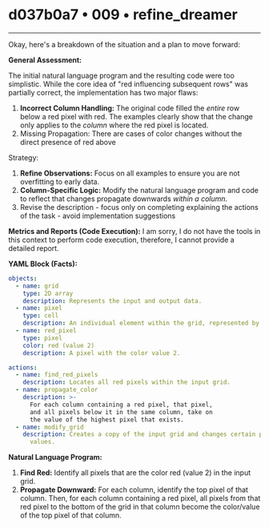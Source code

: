 # d037b0a7 • 009 • refine_dreamer

---
Okay, here's a breakdown of the situation and a plan to move forward:

**General Assessment:**

The initial natural language program and the resulting code were too simplistic. While the core idea of "red influencing subsequent rows" was partially correct, the implementation has two major flaws:

1.  **Incorrect Column Handling:** The original code filled the *entire* row below a red pixel with red. The examples clearly show that the change only applies to the *column* where the red pixel is located.
2.  Missing Propagation: There are cases of color changes without the direct presence of red above

Strategy:

1.  **Refine Observations:** Focus on all examples to ensure you are not overfitting to early data.
2.  **Column-Specific Logic:** Modify the natural language program and code to reflect that changes propagate downwards *within a column*.
3.  Revise the description - focus only on completing explaining the actions of the task - avoid implementation suggestions

**Metrics and Reports (Code Execution):**
I am sorry, I do not have the tools in this context to perform code execution, therefore, I cannot provide a detailed report.

**YAML Block (Facts):**

```yaml
objects:
  - name: grid
    type: 2D array
    description: Represents the input and output data.
  - name: pixel
    type: cell
    description: An individual element within the grid, represented by a color.
  - name: red_pixel
    type: pixel
    color: red (value 2)
    description: A pixel with the color value 2.

actions:
  - name: find_red_pixels
    description: Locates all red pixels within the input grid.
  - name: propagate_color
    description: >-
      For each column containing a red pixel, that pixel,
      and all pixels below it in the same column, take on
      the value of the highest pixel that exists.
  - name: modify_grid
    description: Creates a copy of the input grid and changes certain pixel
      values.
```

**Natural Language Program:**

1.  **Find Red:** Identify all pixels that are the color red (value 2) in the input grid.
2.  **Propagate Downward:** For each column, identify the top pixel of that column.
Then, for each column containing a red pixel,
all pixels from that red pixel to the bottom of the grid in
that column become the color/value of the top pixel of that column.

